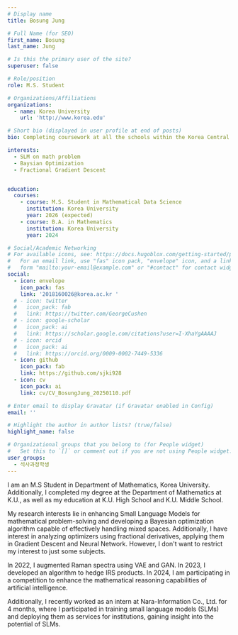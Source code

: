 ```yaml
---
# Display name
title: Bosung Jung

# Full Name (for SEO)
first_name: Bosung
last_name: Jung

# Is this the primary user of the site?
superuser: false

# Role/position
role: M.S. Student

# Organizations/Affiliations
organizations:
  - name: Korea University
    url: 'http://www.korea.edu'

# Short bio (displayed in user profile at end of posts)
bio: Completing coursework at all the schools within the Korea Central Education Institute.

interests:
  - SLM on math problem
  - Baysian Optimization
  - Fractional Gradient Descent


education:
  courses:
    - course: M.S. Student in Mathematical Data Science
      institution: Korea University
      year: 2026 (expected)
    - course: B.A. in Mathematics
      institution: Korea University
      year: 2024

# Social/Academic Networking
# For available icons, see: https://docs.hugoblox.com/getting-started/page-builder/#icons
#   For an email link, use "fas" icon pack, "envelope" icon, and a link in the
#   form "mailto:your-email@example.com" or "#contact" for contact widget.
social:
  - icon: envelope
    icon_pack: fas
    link: '2018160026@korea.ac.kr '
  # - icon: twitter
  #   icon_pack: fab
  #   link: https://twitter.com/GeorgeCushen
  # - icon: google-scholar
  #   icon_pack: ai
  #   link: https://scholar.google.com/citations?user=I-XhaYgAAAAJ
  # - icon: orcid
  #   icon_pack: ai
  #   link: https://orcid.org/0009-0002-7449-5336
  - icon: github
    icon_pack: fab
    link: https://github.com/sjki928
  - icon: cv
    icon_pack: ai
    link: cv/CV_BosungJung_20250110.pdf

# Enter email to display Gravatar (if Gravatar enabled in Config)
email: ''

# Highlight the author in author lists? (true/false)
highlight_name: false

# Organizational groups that you belong to (for People widget)
#   Set this to `[]` or comment out if you are not using People widget.
user_groups:
  - 석사과정학생
---
```


<!-- 짧은 자기소개 -->
I am an M.S Student in Department of Mathematics, Korea University. Additionally, I completed my degree at the Department of Mathematics at K.U., as well as my education at K.U. High School and K.U. Middle School.

<!-- 연구분야/주제 관심사 소개 -->
My research interests lie in enhancing Small Language Models for mathematical problem-solving and developing a Bayesian optimization algorithm capable of effectively handling mixed spaces. Additionally, I have interest in analyzing optimizers using fractional derivatives, applying them in Gradient Descent and Neural Network. However, I don't want to restrict my interest to just some subjects.

<!-- 그 외의 것/trivia -->
In 2022, I augmented Raman spectra using VAE and GAN. In 2023, I developed an algorithm to hedge IRS products. In 2024, I am participating in a competition to enhance the mathematical reasoning capabilities of artificial intelligence.

Additionally, I recently worked as an intern at Nara-Information Co., Ltd. for 4 months, where I participated in training small language models (SLMs) and deploying them as services for institutions, gaining insight into the potential of SLMs.